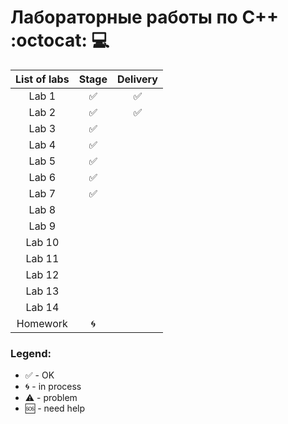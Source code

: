 # Лабораторные работы по С++ :octocat: :computer:
| List of labs | Stage | Delivery |
| :----------: | :------: | :-----: |
| Lab 1 | :white_check_mark: | :white_check_mark: |
| Lab 2 | :white_check_mark: | :white_check_mark: |
| Lab 3 | :white_check_mark: |  |
| Lab 4 | :white_check_mark: |  |
| Lab 5 | :white_check_mark: |  |
| Lab 6 | :white_check_mark: |  |
| Lab 7 | :white_check_mark: |  |
| Lab 8 |  |  |
| Lab 9 |  |  |
| Lab 10 |  |  |
| Lab 11 |  |  |
| Lab 12 |  |  |
| Lab 13 |  |  |
| Lab 14 |  |  |
| Homework | :cyclone: |  |

### Legend:
* :white_check_mark: - OK
* :cyclone: - in process
* :warning: - problem
* :sos: - need help
